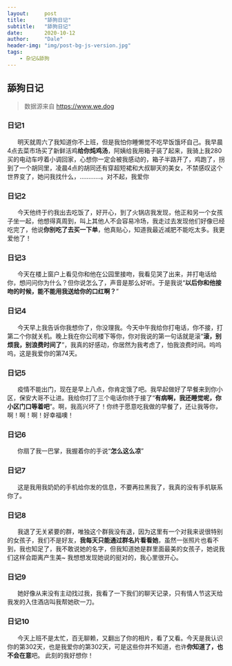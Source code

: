 ```yaml
---
layout:     post
title:      "舔狗日记"
subtitle:   "舔狗日记"
date:       2020-10-12
author:     "Dale"
header-img: "img/post-bg-js-version.jpg"
tags:
    - 杂记&舔狗 
---
```


## 舔狗日记
> 数据源来自 https://www.we.dog 

### 日记1
&#160;&#160; &#160; &#160;明天就周六了我知道你不上班，但是我怕你睡懒觉不吃早饭饿坏自己。我早晨4点去菜市场买了新鲜活鸡**给你炖鸡汤**，阿姨给我用箱子装了起来，我骑上我280买的电动车哼着小调回家，心想你一定会被我感动的，箱子半路开了，鸡跑了，拐到了一个胡同里，凌晨4点的胡同还有穿超短裙和大叔聊天的美女，不禁感叹这个世界变了，她问我找什么，…………。对不起，我爱你

### 日记2
&#160;&#160; &#160; &#160;今天他终于约我出去吃饭了，好开心，到了火锅店我发现，他正和另一个女孩子坐一起，他想得真周到，叫上其他人不会容易冷场，我走过去发现他们好像已经吃完了，他说**你别吃了去买一下单**，他真贴心，知道我最近减肥不能吃太多。我更爱他了！

### 日记3
&#160;&#160; &#160; &#160;今天在楼上窗户上看见你和他在公园里接吻，我看见哭了出来，并打电话给你，想问问你为什么？但你说怎么了，声音是那么好听。于是我说“**以后你和他接吻的时候，能不能用我送给你的口红啊？**”

### 日记4
&#160;&#160; &#160; &#160;今天早上我告诉你我想你了，你没理我。今天中午我给你打电话，你不接，打第二个你就关机。晚上我在你公司楼下等你，你对我说的第一句话就是滚“**滚，别烦我，别浪费时间了**”，我真的好感动，你居然为我考虑了，怕我浪费时间。呜呜呜，这是我爱你的第74天。

### 日记5
&#160;&#160; &#160; &#160;疫情不能出门，现在是早上八点，你肯定饿了吧。我早起做好了早餐来到你小区，保安大哥不让进。我给你打了三个电话你终于接了“**有病啊，我还睡觉呢，你小区门口等着吧**”。啊，我高兴坏了！你终于愿意吃我做的早餐了，还让我等你，啊！啊！啊！好幸福噢！

### 日记6
&#160;&#160; &#160; &#160;你扇了我一巴掌，我握着你的手说“**怎么这么凉**”

### 日记7
&#160;&#160; &#160; &#160;这是我用我奶奶的手机给你发的信息，不要再拉黑我了，我真的没有手机联系你了。

### 日记8
&#160;&#160; &#160; &#160;我退了无关紧要的群，唯独这个群我没有退，因为这里有一个对我来说很特别的女孩子，我们不是好友，**我每天只能通过群名片看看她**，虽然一张照片也看不到，我也知足了，我不敢说她的名字，但我知道她是群里面最美的女孩子，她说我们这样会距离产生美~ 我想想发现她说的挺对的，我心里很开心。

### 日记9
&#160;&#160; &#160; &#160;她好像从来没有主动找过我，我看了一下我们的聊天记录，只有情人节这天给我发的入住酒店叫我帮她砍一刀。

### 日记10
&#160;&#160; &#160; &#160;今天上班不是太忙，百无聊赖，又翻出了你的相片，看了又看。今天是我认识你的第302天，也是我爱你的第302天，可是这些你并不知道，也许**你知道了，也不会在意**吧。 此刻的我好想你！ 
